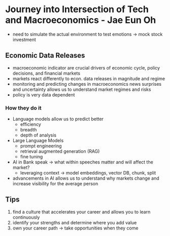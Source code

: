 # Journey into Intersection of Tech and Macroeconomics - Jae Eun Oh
* need to simulate the actual environment to test emotions -> mock stock investment

## Economic Data Releases
- macroeconomic indicator are crucial drivers of economic cycle, policy decisions, and financial markets
- markets react differently to econ. data releases in magnitude and regime
- monitoring and predicting changes in macroeconomics news surprises and uncertainty allows us to understand market regimes and risks
- policy is very data dependent

### How they do it
* Language models allow us to predict better 
  * efficiency 
  * breadth
  * depth of analysis
* Large Language Models
  * prompt engineering
  * retrieval augmented generation (RAG)
  * fine tuning
* AI in Bank speak -> what within speeches matter and will affect the market?
  * leveraging context -> model embeddings, vector DB, chunk, split
* advancements in AI allows us to understand why markets change and increase visibility for the average person

## Tips
1. find a culture that accelerates your career and allows you to learn continuously 
2. identify your strengths and determine where you add value
3. own your career path -> take opportunities when they come